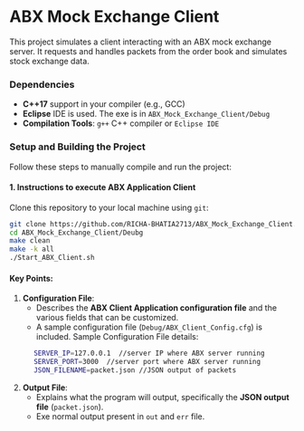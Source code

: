 # ABX Mock Exchange Client

This project simulates a client interacting with an ABX mock exchange server. It requests and handles packets from the order book and simulates stock exchange data.

### Dependencies

- **C++17** support in your compiler (e.g., GCC)
- **Eclipse** IDE is used. The exe is in `ABX_Mock_Exchange_Client/Debug`
- **Compilation Tools**: `g++` C++ compiler or `Eclipse IDE`

### Setup and Building the Project

Follow these steps to manually compile and run the project:

#### 1. Instructions to execute ABX Application Client

Clone this repository to your local machine using `git`:

```bash
git clone https://github.com/RICHA-BHATIA2713/ABX_Mock_Exchange_Client.git
cd ABX_Mock_Exchange_Client/Deubg
make clean
make -k all
./Start_ABX_Client.sh
```

#### Key Points:
1. **Configuration File**:
   - Describes the **ABX Client Application configuration file** and the various fields that can be customized.
   - A sample configuration file (`Debug/ABX_Client_Config.cfg`) is included.
    Sample Configuration File details:
```bash
      SERVER_IP=127.0.0.1  //server IP where ABX server running
      SERVER_PORT=3000  //server port where ABX server running
      JSON_FILENAME=packet.json //JSON output of packets
```

2. **Output File**:
   - Explains what the program will output, specifically the **JSON output file** (`packet.json`).
   - Exe normal output present in `out` and `err` file.
